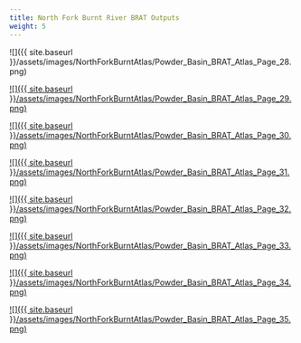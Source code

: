 ```yaml
---
title: North Fork Burnt River BRAT Outputs
weight: 5
---
```


![]({{ site.baseurl }}/assets/images/NorthForkBurntAtlas/Powder_Basin_BRAT_Atlas_Page_28.png)

[![]({{ site.baseurl }}/assets/images/NorthForkBurntAtlas/Powder_Basin_BRAT_Atlas_Page_29.png)](https://raw.githubusercontent.com/Riverscapes/pyBRAT/master/docs/assets/images/NorthForkBurntAtlas/Powder_Basin_BRAT_Atlas_Page_29.png)

[![]({{ site.baseurl }}/assets/images/NorthForkBurntAtlas/Powder_Basin_BRAT_Atlas_Page_30.png)](https://raw.githubusercontent.com/Riverscapes/pyBRAT/master/docs/assets/images/NorthForkBurntAtlas/Powder_Basin_BRAT_Atlas_Page_30.png)

[![]({{ site.baseurl }}/assets/images/NorthForkBurntAtlas/Powder_Basin_BRAT_Atlas_Page_31.png)](https://raw.githubusercontent.com/Riverscapes/pyBRAT/master/docs/assets/images/NorthForkBurntAtlas/Powder_Basin_BRAT_Atlas_Page_31.png)

[![]({{ site.baseurl }}/assets/images/NorthForkBurntAtlas/Powder_Basin_BRAT_Atlas_Page_32.png)](https://raw.githubusercontent.com/Riverscapes/pyBRAT/master/docs/assets/images/NorthForkBurntAtlas/Powder_Basin_BRAT_Atlas_Page_32.png)

[![]({{ site.baseurl }}/assets/images/NorthForkBurntAtlas/Powder_Basin_BRAT_Atlas_Page_33.png)](https://raw.githubusercontent.com/Riverscapes/pyBRAT/master/docs/assets/images/NorthForkBurntAtlas/Powder_Basin_BRAT_Atlas_Page_33.png)

[![]({{ site.baseurl }}/assets/images/NorthForkBurntAtlas/Powder_Basin_BRAT_Atlas_Page_34.png)](https://raw.githubusercontent.com/Riverscapes/pyBRAT/master/docs/assets/images/NorthForkBurntAtlas/Powder_Basin_BRAT_Atlas_Page_34.png)

[![]({{ site.baseurl }}/assets/images/NorthForkBurntAtlas/Powder_Basin_BRAT_Atlas_Page_35.png)](https://raw.githubusercontent.com/Riverscapes/pyBRAT/master/docs/assets/images/NorthForkBurntAtlas/Powder_Basin_BRAT_Atlas_Page_35.png)